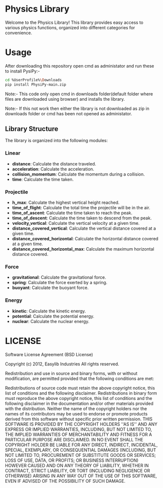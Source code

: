 # Physics Library

Welcome to the Physics Library! This library provides easy access to various physics functions, organized into different categories for convenience.

# Usage

After downloading this repository open cmd as administator and run these to install PysiPy:-
```sh
cd %UserProfile%\Downloads
pip install PhysiPy-main.zip
```

Note:- This code only open cmd in downloads folder(default folder where files are downloaded using browser) and installs the library.

Note:- If this not work then either the library is not downloaded as zip in downloads folder or cmd has been not opened as administator.

## Library Structure

The library is organized into the following modules:

### Linear

- **distance**: Calculate the distance traveled.
- **acceleration**: Calculate the acceleration.
- **collision_momentum**: Calculate the momentum during a collision.
- **time**: Calculate the time taken.

### Projectile

- **h_max**: Calculate the highest vertical height reached.
- **time_of_flight**: Calculate the total time the projectile will be in the air.
- **time_of_ascent**: Calculate the time taken to reach the peak.
- **time_of_descent**: Calculate the time taken to descend from the peak.
- **velocity_vertical**: Calculate the vertical velocity at a given time.
- **distance_covered_vertical**: Calculate the vertical distance covered at a given time.
- **distance_covered_horizontal**: Calculate the horizontal distance covered at a given time.
- **distance_covered_horizontal_max**: Calculate the maximum horizontal distance covered.

### Force

- **gravitational**: Calculate the gravitational force.
- **spring**: Calculate the force exerted by a spring.
- **buoyant**: Calculate the buoyant force.

### Energy

- **kinetic**: Calculate the kinetic energy.
- **potential**: Calculate the potential energy.
- **nuclear**: Calculate the nuclear energy.

# LICENSE

Software License Agreement (BSD License)

Copyright (c) 2012, Easylib Industries All rights reserved.

Redistribution and use in source and binary forms, with or without modification, are permitted provided that the following conditions are met:

Redistributions of source code must retain the above copyright notice, this list of conditions and the following disclaimer.
Redistributions in binary form must reproduce the above copyright notice, this list of conditions and the following disclaimer in the documentation and/or other materials provided with the distribution.
Neither the name of the copyright holders nor the names of its contributors may be used to endorse or promote products derived from this software without specific prior written permission.
THIS SOFTWARE IS PROVIDED BY THE COPYRIGHT HOLDERS ''AS IS'' AND ANY EXPRESS OR IMPLIED WARRANTIES, INCLUDING, BUT NOT LIMITED TO, THE IMPLIED WARRANTIES OF MERCHANTABILITY AND FITNESS FOR A PARTICULAR PURPOSE ARE DISCLAIMED. IN NO EVENT SHALL THE COPYRIGHT HOLDER BE LIABLE FOR ANY DIRECT, INDIRECT, INCIDENTAL, SPECIAL, EXEMPLARY, OR CONSEQUENTIAL DAMAGES (INCLUDING, BUT NOT LIMITED TO, PROCUREMENT OF SUBSTITUTE GOODS OR SERVICES; LOSS OF USE, DATA, OR PROFITS; OR BUSINESS INTERRUPTION) HOWEVER CAUSED AND ON ANY THEORY OF LIABILITY, WHETHER IN CONTRACT, STRICT LIABILITY, OR TORT (INCLUDING NEGLIGENCE OR OTHERWISE) ARISING IN ANY WAY OUT OF THE USE OF THIS SOFTWARE, EVEN IF ADVISED OF THE POSSIBILITY OF SUCH DAMAGE.
